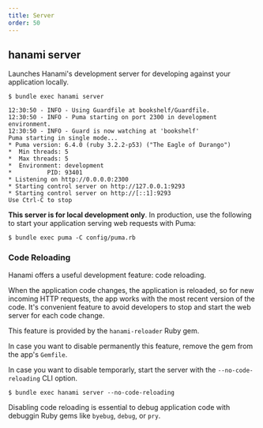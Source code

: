 ```yaml
---
title: Server
order: 50
---
```


## hanami server

Launches Hanami's development server for developing against your application locally.

```shell
$ bundle exec hanami server

12:30:50 - INFO - Using Guardfile at bookshelf/Guardfile.
12:30:50 - INFO - Puma starting on port 2300 in development environment.
12:30:50 - INFO - Guard is now watching at 'bookshelf'
Puma starting in single mode...
* Puma version: 6.4.0 (ruby 3.2.2-p53) ("The Eagle of Durango")
*  Min threads: 5
*  Max threads: 5
*  Environment: development
*          PID: 93401
* Listening on http://0.0.0.0:2300
* Starting control server on http://127.0.0.1:9293
* Starting control server on http://[::1]:9293
Use Ctrl-C to stop
```

**This server is for local development only**. In production, use the following to start your application serving web requests with Puma:

```shell
$ bundle exec puma -C config/puma.rb
```

### Code Reloading

Hanami offers a useful development feature: code reloading.

When the application code changes, the application is reloaded, so for new incoming HTTP requests, the app works with the most recent version of the code.
It's convenient feature to avoid developers to stop and start the web server for each code change.

This feature is provided by the `hanami-reloader` Ruby gem.

In case you want to disable permanently this feature, remove the gem from the app's `Gemfile`.

In case you want to disable temporarly, start the server with the `--no-code-reloading` CLI option.

```shell
$ bundle exec hanami server --no-code-reloading
```

<p class="notice">
  Disabling code reloading is essential to debug application code with debuggin Ruby gems like <code>byebug</code>, <code>debug</code>, or <code>pry</code>.
</p>
